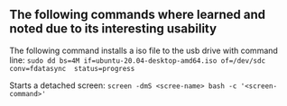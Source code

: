 ## The following commands where learned and noted due to its interesting usability

The following command installs a iso file to the usb drive with command line:
```sudo dd bs=4M if=ubuntu-20.04-desktop-amd64.iso of=/dev/sdc conv=fdatasync  status=progress```

Starts a detached screen:
```screen -dmS <scree-name> bash -c '<screen-command>'```
